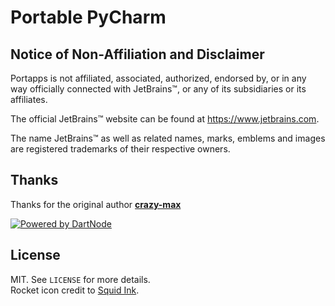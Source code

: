 # Portable PyCharm

## Notice of Non-Affiliation and Disclaimer

Portapps is not affiliated, associated, authorized, endorsed by, or in any way officially connected with JetBrains™, or any of its subsidiaries or its affiliates.

The official JetBrains™ website can be found at https://www.jetbrains.com.

The name JetBrains™ as well as related names, marks, emblems and images are registered trademarks of their respective owners.

## Thanks

Thanks for the original author [**crazy-max**](https://github.com/sponsors/crazy-max)

[![Powered by DartNode](https://dartnode.com/branding/DN-Open-Source-sm.png)](https://dartnode.com "Powered by DartNode - Free VPS for Open Source")

## License

MIT. See `LICENSE` for more details.<br />
Rocket icon credit to [Squid Ink](http://thesquid.ink).
